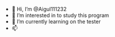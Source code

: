 - 👋 Hi, I’m @Aigul111232
- 👀 I’m interested in to study this program
- 🌱 I’m currently learning on the tester
- 📫

<!---
Aigul111232/Aigul111232 is a ✨ special ✨ repository because its `README.md` (this file) appears on your GitHub profile.
You can click the Preview link to take a look at your changes.
--->
